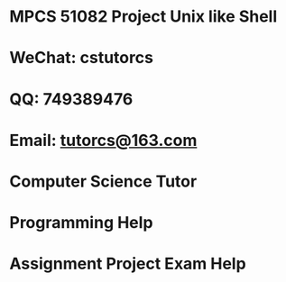 # MPCS 51082 Project Unix like Shell
# WeChat: cstutorcs

# QQ: 749389476

# Email: tutorcs@163.com

# Computer Science Tutor

# Programming Help

# Assignment Project Exam Help
